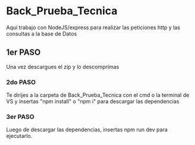 # Back_Prueba_Tecnica
Aquí trabajo con NodeJS/express para realizar las peticiones http y las consultas a la base de Datos

## 1er PASO

Una vez descargues el zip y lo descomprimas

### 2do PASO

Te dirijes a la carpeta de Back_Prueba_Tecnica con el cmd o la terminal de VS y insertas "npm install" o "npm i" para descargar las dependencias

### 3er PASO

Luego de descargar las dependencias, insertas npm run dev para ejecutarlo.

